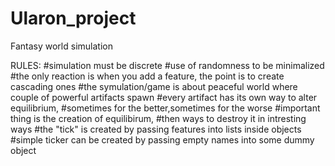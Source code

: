 # Ularon_project
Fantasy world simulation


RULES:
#simulation must be discrete
#use of randomness to be minimalized
#the only reaction is when you add a feature, the point is to create cascading ones
#the symulation/game is about peaceful world where couple of powerful artifacts spawn
#every artifact has its own way to alter equilibrium,
#sometimes for the better,sometimes for the worse
#important thing is the creation of equilibirum, 
#then ways to destroy it in intresting ways
#the "tick" is created by passing features into lists inside objects
#simple ticker can be created by passing empty names into some dummy object
